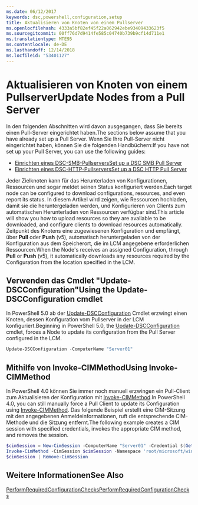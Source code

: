 ```yaml
---
ms.date: 06/12/2017
keywords: dsc,powershell,configuration,setup
title: Aktualisieren von Knoten von einem Pullserver
ms.openlocfilehash: 4333a5bf82ef45f22a062942ebe93409433623f5
ms.sourcegitcommit: 00ff76d7d9414fe585c04740b739b9cf14d711e1
ms.translationtype: MTE95
ms.contentlocale: de-DE
ms.lasthandoff: 12/14/2018
ms.locfileid: "53401127"
---
```

# <a name="update-nodes-from-a-pull-server"></a><span data-ttu-id="65c22-103">Aktualisieren von Knoten von einem Pullserver</span><span class="sxs-lookup"><span data-stu-id="65c22-103">Update Nodes from a Pull Server</span></span>

<span data-ttu-id="65c22-104">In den folgenden Abschnitten wird davon ausgegangen, dass Sie bereits einen Pull-Server eingerichtet haben.</span><span class="sxs-lookup"><span data-stu-id="65c22-104">The sections below assume that you have already set up a Pull Server.</span></span> <span data-ttu-id="65c22-105">Wenn Sie Ihre Pull-Server nicht eingerichtet haben, können Sie die folgenden Handbüchern:</span><span class="sxs-lookup"><span data-stu-id="65c22-105">If you have not set up your Pull Server, you can use the following guides:</span></span>

- [<span data-ttu-id="65c22-106">Einrichten eines DSC-SMB-Pullservers</span><span class="sxs-lookup"><span data-stu-id="65c22-106">Set up a DSC SMB Pull Server</span></span>](pullServerSmb.md)
- [<span data-ttu-id="65c22-107">Einrichten eines DSC-HTTP-Pullservers</span><span class="sxs-lookup"><span data-stu-id="65c22-107">Set up a DSC HTTP Pull Server</span></span>](pullServer.md)

<span data-ttu-id="65c22-108">Jeder Zielknoten kann für das Herunterladen von Konfigurationen, Ressourcen und sogar meldet seinen Status konfiguriert werden.</span><span class="sxs-lookup"><span data-stu-id="65c22-108">Each target node can be configured to download configurations, resources, and even report its status.</span></span> <span data-ttu-id="65c22-109">In diesem Artikel wird zeigen, wie Ressourcen hochladen, damit sie die heruntergeladen werden, und Konfigurieren von Clients zum automatischen Herunterladen von Ressourcen verfügbar sind.</span><span class="sxs-lookup"><span data-stu-id="65c22-109">This article will show you how to upload resources so they are available to be downloaded, and configure clients to download resources automatically.</span></span> <span data-ttu-id="65c22-110">Zeitpunkt des Knotens eine zugewiesenen Konfiguration und empfängt, über **Pull** oder **Push** (v5), automatisch heruntergeladen von der Konfiguration aus dem Speicherort, die im LCM angegebene erforderlichen Ressourcen.</span><span class="sxs-lookup"><span data-stu-id="65c22-110">When the Node's receives an assigned Configuration, through **Pull** or **Push** (v5), it automatically downloads any resources required by the Configuration from the location specified in the LCM.</span></span>

## <a name="using-the-update-dscconfiguration-cmdlet"></a><span data-ttu-id="65c22-111">Verwenden das Cmdlet "Update-DSCConfiguration"</span><span class="sxs-lookup"><span data-stu-id="65c22-111">Using the Update-DSCConfiguration cmdlet</span></span>

<span data-ttu-id="65c22-112">In PowerShell 5.0 ab der [Update-DSCConfiguration](/powershell/module/psdesiredstateconfiguration/update-dscconfiguration) Cmdlet erzwingt einen Knoten, dessen Konfiguration vom Pullserver in der LCM konfiguriert.</span><span class="sxs-lookup"><span data-stu-id="65c22-112">Beginning in PowerShell 5.0, the [Update-DSCConfiguration](/powershell/module/psdesiredstateconfiguration/update-dscconfiguration) cmdlet, forces a Node to update its configuration from the Pull Server configured in the LCM.</span></span>

```powershell
Update-DSCConfiguration -ComputerName "Server01"
```

## <a name="using-invoke-cimmethod"></a><span data-ttu-id="65c22-113">Mithilfe von Invoke-CIMMethod</span><span class="sxs-lookup"><span data-stu-id="65c22-113">Using Invoke-CIMMethod</span></span>

<span data-ttu-id="65c22-114">In PowerShell 4.0 können Sie immer noch manuell erzwingen ein Pull-Client zum Aktualisieren der Konfiguration mit [Invoke-CIMMethod](/powershell/module/cimcmdlets/invoke-cimmethod).</span><span class="sxs-lookup"><span data-stu-id="65c22-114">In PowerShell 4.0, you can still manually force a Pull Client to update its Configuration using [Invoke-CIMMethod](/powershell/module/cimcmdlets/invoke-cimmethod).</span></span> <span data-ttu-id="65c22-115">Das folgende Beispiel erstellt eine CIM-Sitzung mit den angegebenen Anmeldeinformationen, ruft die entsprechende CIM-Methode und die Sitzung entfernt.</span><span class="sxs-lookup"><span data-stu-id="65c22-115">The following example creates a CIM session with specified credentials, invokes the appropriate CIM method, and removes the session.</span></span>

```powershell
$cimSession = New-CimSession -ComputerName "Server01" -Credential $(Get-Credential)
Invoke-CimMethod -CimSession $cimSession -Namespace 'root/microsoft/windows/desiredstateconfiguration' -Class 'MSFT_DscLocalConfigurationManager' -MethodName 'PerformRequiredConfigurationChecks' -Arguments @{ 'Flags' = [uint32]1 } -Verbose
$cimSession | Remove-CimSession
```

## <a name="see-also"></a><span data-ttu-id="65c22-116">Weitere Informationen</span><span class="sxs-lookup"><span data-stu-id="65c22-116">See Also</span></span>

[<span data-ttu-id="65c22-117">PerformRequiredConfigurationChecks</span><span class="sxs-lookup"><span data-stu-id="65c22-117">PerformRequiredConfigurationChecks</span></span>](/powershell/dsc/msft-dsclocalconfigurationmanager-performrequiredconfigurationchecks)
